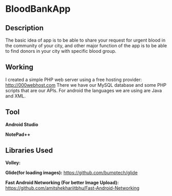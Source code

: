 # BloodBankApp

## Description
The basic idea of app is to be able to share your request for urgent blood in the community of your city, and other major function of the app is to be able to find donors in your city with specific blood group.

## Working
I created a simple PHP web server using a free hosting provider: http://000webhost.com There we have our MySQL database and some PHP scripts that are our APIs. For android the languages we are using are Java and XML.

## Tool
**Android Studio** 

**NotePad++**

## Libraries Used
**Volley:** 

**Glide(for loading images):** https://github.com/bumptech/glide

**Fast Android Networking (For better Image Upload):** https://github.com/amitshekhariitbhu/Fast-Android-Networking
